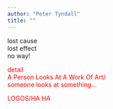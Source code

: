 ```yaml
---
author: "Peter Tyndall"
title: ""
---
```


lost cause  
lost effect  
no way!

<div style="color: red;">

detail  
A Person Looks At A Work Of Art/  
someone looks at something...

LOGOS/HA HA

</div>
